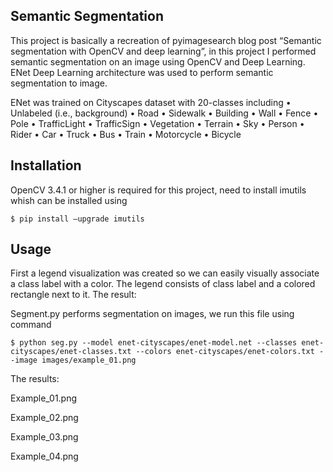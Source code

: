 ## Semantic Segmentation
This project is basically a recreation of pyimagesearch blog post “Semantic segmentation with OpenCV and deep learning”, in this project I performed semantic segmentation on an image using OpenCV and Deep Learning. ENet Deep Learning architecture was used to perform semantic segmentation to image.

 
ENet was trained on Cityscapes dataset with 20-classes including
•	Unlabeled (i.e., background)
•	Road
•	Sidewalk
•	Building
•	Wall
•	Fence
•	Pole
•	TrafficLight
•	TrafficSign
•	Vegetation
•	Terrain
•	Sky
•	Person
•	Rider
•	Car
•	Truck
•	Bus
•	Train
•	Motorcycle
•	Bicycle

## Installation
OpenCV 3.4.1 or higher is required for this project, need to install imutils whish can be installed using

`$ pip install –upgrade imutils`

## Usage
First a legend visualization was created so we can easily visually associate a class label with a color. The legend consists of class label and a colored rectangle next to it. The result:
 

Segment.py performs segmentation on images, we run this file using command

`$ python seg.py --model enet-cityscapes/enet-model.net --classes enet-cityscapes/enet-classes.txt --colors enet-cityscapes/enet-colors.txt --image images/example_01.png`

The results:

Example_01.png
 
Example_02.png
 
Example_03.png
 
Example_04.png
 
